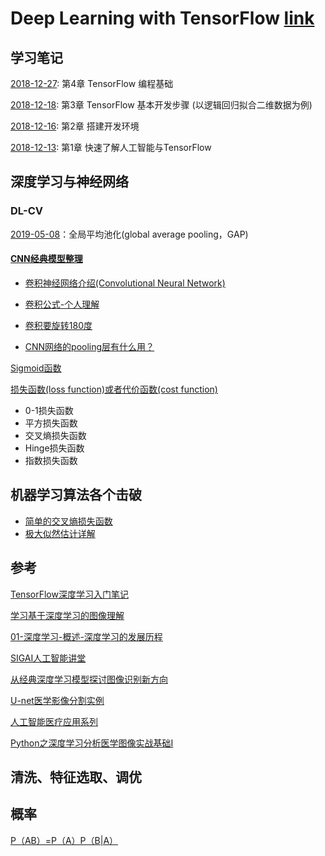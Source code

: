 # Deep Learning with TensorFlow [link](https://www.youtube.com/watch?v=MrijcdNl_U4&list=PL-XeOa5hMEYxNzHM7YLRjIwE1k3VQpqEh)
## 学习笔记
[2018-12-27](03/18.md): 第4章 TensorFlow 编程基础

[2018-12-18](03/18.md): 第3章 TensorFlow 基本开发步骤 (以逻辑回归拟合二维数据为例)

[2018-12-16](02/16.md): 第2章 搭建开发环境

[2018-12-13](01/13.md): 第1章 快速了解人工智能与TensorFlow

## 深度学习与神经网络
### DL-CV
[2019-05-08](https://zhuanlan.zhihu.com/p/37683646)：全局平均池化(global average pooling，GAP)

#### [CNN经典模型整理](https://blog.csdn.net/m0_37264397/article/details/75174484)
- [卷积神经网络介绍(Convolutional Neural Network)](https://medium.com/jameslearningnote/%E8%B3%87%E6%96%99%E5%88%86%E6%9E%90-%E6%A9%9F%E5%99%A8%E5%AD%B8%E7%BF%92-%E7%AC%AC5-1%E8%AC%9B-%E5%8D%B7%E7%A9%8D%E7%A5%9E%E7%B6%93%E7%B6%B2%E7%B5%A1%E4%BB%8B%E7%B4%B9-convolutional-neural-network-4f8249d65d4f)

- [卷积公式-个人理解](myviews/ConvolutionLayer.md)

- [卷积要旋转180度](https://www.jianshu.com/p/8dfe02b61686)

- [CNN网络的pooling层有什么用？](https://www.zhihu.com/question/36686900)

[Sigmoid函数](https://blog.csdn.net/Eddy_zheng/article/details/50756245)

[损失函数(loss function)或者代价函数(cost function)](http://heloowird.com/2017/03/08/diff_errors_of_neural_network/)
- 0-1损失函数
- 平方损失函数
- 交叉熵损失函数
- Hinge损失函数
- 指数损失函数
## 机器学习算法各个击破
- [简单的交叉熵损失函数](https://zhuanlan.zhihu.com/p/38241764)
- [极大似然估计详解](https://blog.csdn.net/zengxiantao1994/article/details/72787849)



## 参考
[TensorFlow深度学习入门笔记](https://zhuanlan.zhihu.com/p/57288099)

[学习基于深度学习的图像理解](https://zhuanlan.zhihu.com/p/62420715)

[01-深度学习-概述-深度学习的发展历程](https://www.jianshu.com/p/2a5936c2a6dd)

[SIGAI人工智能讲堂](https://zhuanlan.zhihu.com/c_201634018)

[从经典深度学习模型探讨图像识别新方向](https://zhuanlan.zhihu.com/p/33311130)

[U-net医学影像分割实例](https://zhuanlan.zhihu.com/p/36890585)

[人工智能医疗应用系列](https://zhuanlan.zhihu.com/beimingyouyu)

[Python之深度学习分析医学图像实战基础I](https://zhuanlan.zhihu.com/p/26045554)
## 清洗、特征选取、调优

## 概率
[P（AB）=P（A）P（B|A）](https://www.zybang.com/question/f5833747e88c5f19a2faa657ce91e901.html)
